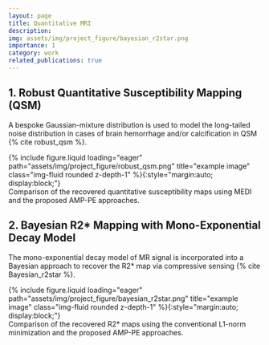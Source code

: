 ```yaml
---
layout: page
title: Quantitative MRI
description: 
img: assets/img/project_figure/bayesian_r2star.png
importance: 1
category: work
related_publications: true
---
```


## 1. Robust Quantitative Susceptibility Mapping (QSM)

A bespoke Gaussian-mixture distribution is used to model the long-tailed noise distribution in cases of brain hemorrhage and/or calcification in QSM {% cite robust_qsm %}.

<div class="row">
    <div class="col-sm-6 mt-3 mt-md-0">
        {% include figure.liquid loading="eager" path="assets/img/project_figure/robust_qsm.png" title="example image" class="img-fluid rounded z-depth-1" %}{:style="margin:auto; display:block;"}
    </div>
</div>
<div class="caption">
    Comparison of the recovered quantitative susceptibility maps using MEDI and the proposed AMP-PE approaches.
</div>

## 2. Bayesian R2* Mapping with Mono-Exponential Decay Model

The mono-exponential decay model of MR signal is incorporated into a Bayesian approach to recover the R2* map via compressive sensing {% cite Bayesian_r2star %}.

<div class="row">
    <div class="col-sm-6 mt-3 mt-md-0">
        {% include figure.liquid loading="eager" path="assets/img/project_figure/bayesian_r2star.png" title="example image" class="img-fluid rounded z-depth-1" %}{:style="margin:auto; display:block;"}
    </div>
</div>
<div class="caption">
    Comparison of the recovered R2* maps using the conventional L1-norm minimization and the proposed AMP-PE approaches.
</div>


